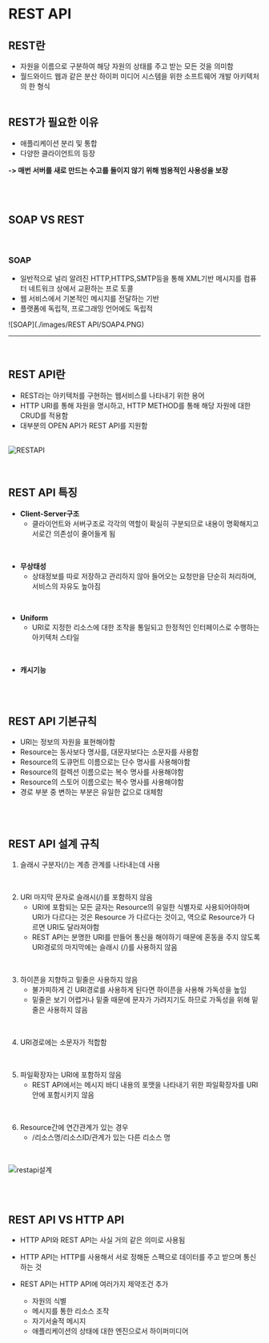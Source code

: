 # REST API

## REST란

- 자원을 이름으로 구분하여 해당 자원의 상태를 주고 받는 모든 것을 의미함
- 월드와이드 웹과 같은 분산 하이퍼 미디어 시스템을 위한 소프트웨어 개발 아키텍처의 한 형식
  <br/>
  <br/>

## REST가 필요한 이유

- 애플리케이션 분리 및 통합
- 다양한 클라이언트의 등장

**-> 매번 서버를 새로 만드는 수고를 들이지 않기 위해 범용적인 사용성을 보장**

<br/>
<br/>

## SOAP VS REST

<br/>

### SOAP

- 일반적으로 널리 알려진 HTTP,HTTPS,SMTP등을 통해 XML기반 메시지를 컴퓨터 네트워크 상에서 교환하는 프로
  토콜
- 웹 서비스에서 기본적인 메시지를 전달하는 기반
- 플랫폼에 독립적, 프로그래밍 언어에도 독립적
  <br/>

![SOAP](./images/REST API/SOAP4.PNG)

---

<br/>

## REST API란

- REST라는 아키텍처를 구현하는 웹서비스를 나타내기 위한 용어
- HTTP URI를 통해 자원을 명시하고, HTTP METHOD를 통해 해당 자원에 대한 CRUD를 적용함
- 대부분의 OPEN API가 REST API를 지원함
  <br>
  <br>

![RESTAPI](RESTAPI.PNG)

<br/>

## REST API 특징

- **Client-Server구조**
  - 클라이언트와 서버구조로 각각의 역할이 확실히 구분되므로 내용이 명확해지고 서로간 의존성이 줄어들게 됨

<br/>

- **무상태성**
  - 상태정보를 따로 저장하고 관리하지 않아 들어오는 요청만을 단순히 처리하며, 서비스의 자유도 높아짐

<br/>

- **Uniform**
  - URI로 지정한 리소스에 대한 조작을 통일되고 한정적인 인터페이스로 수행하는 아키텍처 스타일

<br/>

- **캐시기능**

<br/>
<br/>

## REST API 기본규칙

- URI는 정보의 자원을 표현해야함
- Resource는 동사보다 명사를, 대문자보다는 소문자를 사용함
- Resource의 도큐먼트 이름으로는 단수 명사를 사용해야함
- Resource의 컬렉션 이름으로는 복수 명사를 사용해야함
- Resource의 스토어 이름으로는 복수 명사를 사용해야함
- 경로 부분 중 변하는 부분은 유일한 값으로 대체함

<br/>
<br/>

## REST API 설계 규칙

1. 슬래시 구분자(/)는 계층 관계를 나타내는데 사용

<br/>

2. URI 마지막 문자로 슬래시(/)를 포함하지 않음
   - URI에 포함되는 모든 글자는 Resource의 유일한 식별자로 사용되어야하며 URI가 다르다는 것은 Resource
     가 다르다는 것이고, 역으로 Resource가 다르면 URI도 달라져야함
   - REST API는 분명한 URI를 만들어 통신을 해야하기 때문에 혼동을 주지 않도록 URI경로의 마지막에는 슬래시
     (/)를 사용하지 않음

<br/>

3. 하이픈을 지향하고 밑줄은 사용하지 않음
   - 불가피하게 긴 URI경로를 사용하게 된다면 하이픈을 사용해 가독성을 높임
   - 밑줄은 보기 어렵거나 밑줄 때문에 문자가 가려지기도 하므로 가독성을 위해 밑줄은 사용하지 않음

<br/>

4. URI경로에는 소문자가 적합함

<br/>

5. 파일확장자는 URI에 포함하지 않음
   - REST API에서는 메시지 바디 내용의 포맷을 나타내기 위한 파일확장자를 URI안에 포함시키지 않음

<br/>

6. Resource간에 연간관계가 있는 경우
   - /리소스명/리소스ID/관계가 있는 다른 리소스 명

<br/>

![restapi설계](restapi2.PNG)

<br/>
<br/>

## REST API VS HTTP API

- HTTP API와 REST API는 사실 거의 같은 의미로 사용됨
- HTTP API는 HTTP를 사용해서 서로 정해둔 스펙으로 데이터를 주고 받으며 통신하는 것
- REST API는 HTTP API에 여러가지 제약조건 추가

  - 자원의 식별
  - 메시지를 통한 리소스 조작
  - 자기서술적 메시지
  - 애플리케이션의 상태에 대한 엔진으로서 하이퍼미디어
